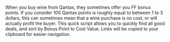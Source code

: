 When you buy wine from Qantas, they sometimes offer you FF bonus points. 
If you consider 100 Qantas points is roughly equal to between 1 to 3 dollars, this can sometimes mean that a wine purchase is no cost, or will actually profit the buyer.
This quick script allows you to quickly find all good deals, and sort by Bonus Point to Cost Value.
Links will be copied to your clipboard for easier navigation.